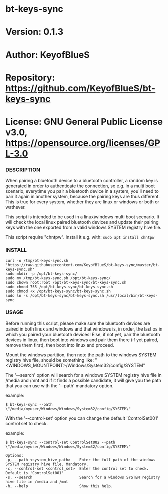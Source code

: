 # bt-keys-sync

# Version:    0.1.3
# Author:     KeyofBlueS
# Repository: https://github.com/KeyofBlueS/bt-keys-sync
# License:    GNU General Public License v3.0, https://opensource.org/licenses/GPL-3.0

### DESCRIPTION
When pairing a bluetooth device to a bluetooth controller, a random key is generated in order to authenticate the connection, so e.g. in a multi boot scenario, everytime you pair a bluetooth device in a system, you'll need to pair it again in another system, because the pairing keys are thus different.
This is true for every system, whether they are linux or windows or both or wathever.

This script is intended to be used in a linux\windows multi boot scenario. It will check the local linux paired bluetooth devices and update their pairing keys with the one exported from a valid windows SYSTEM registry hive file.

This script require \"chntpw\". Install it e.g. with:
`sudo apt install chntpw`

### INSTALL
```
curl -o /tmp/bt-keys-sync.sh 'https://raw.githubusercontent.com/KeyofBlueS/bt-keys-sync/master/bt-keys-sync.sh'
sudo mkdir -p /opt/bt-keys-sync/
sudo mv /tmp/bt-keys-sync.sh /opt/bt-keys-sync/
sudo chown root:root /opt/bt-keys-sync/bt-keys-sync.sh
sudo chmod 755 /opt/bt-keys-sync/bt-keys-sync.sh
sudo chmod +x /opt/bt-keys-sync/bt-keys-sync.sh
sudo ln -s /opt/bt-keys-sync/bt-keys-sync.sh /usr/local/bin/bt-keys-sync
```

### USAGE
Before running this script, please make sure the bluetooth devices are paired in both linux and windows and that windows is, in order, the last os in which you paired your bluetooth devices!
Else, if not yet, pair the bluetooth devices in linux, then boot into windows and pair them there (if yet paired, remove them first), then boot into linux and proceed.

Mount the windows partition, then note the path to the windows SYSTEM registry hive file, should be something like:
\"<WINDOWS_MOUNTPOINT>/Windows/System32/config/SYSTEM\"

The '--search' option will search for a windows SYSTEM registry hive file in /media and /mnt and if it finds a possible candidate, it will give you the path that you can use with the '--path' mandatory option.

example:

`$ bt-keys-sync --path \"/media/myuser/Windows/Windows/System32/config/SYSTEM\"`

With the '--control-set' option you can change the default 'ControlSet001' control set to check.

example:

`$ bt-keys-sync --control-set ControlSet002 --path \"/media/myuser/Windows/Windows/System32/config/SYSTEM\"`

```
Options:
-p, --path <system_hive_path>    Enter the full path of the windows SYSTEM registry hive file. Mandatory.
-c, --control-set <control_set>  Enter the control set to check. Default is 'ControlSet001'
-s, --search                     Search for a windows SYSTEM registry hive file in /media and /mnt
-h, --help                       Show this help.
```
